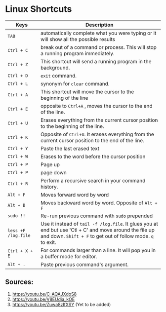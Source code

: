# Linux Shortcuts

| Keys      | Description |
| ----------- | ----------- |
| `TAB`      |  automatically complete what you were typing or it will show all the possible results       |
| `Ctrl + C`   | break out of a command or process. This will stop a running program immediately.        |
| `Ctrl + Z`      | This shortcut will send a running program in the background.       |
| `Ctrl + D`   | `exit` command.        |
| `Ctrl + L`      | synonym for `clear` command.       |
| `Ctrl + A`   | This shortcut will move the cursor to the beginning of the line        |
| `Ctrl + E`      | opposite to `Ctrl+A` , moves the cursor to the end of the line.        |
| `Ctrl + U`   | Erases everything from the current cursor position to the beginning of the line.        |
| `Ctrl + K` | Opposite of `Ctrl+U`. It erases everything from the current cursor position to the end of the line.       |
| `Ctrl + Y`   | Paste the last erased text        |
| `Ctrl + W`      | Erases to the word before the cursor position       |
| `Ctrl + P`   | Page up        |
| `Ctrl + P`      | page down       |
| `Ctrl + R`   | Perform a recursive search in your command history.  |
| `Alt + F`      | Moves forward word by word       |
| `Alt + B`   |  Moves backward word by word. Opposite of `Alt + F`      |
| `sudo !!`      | Re-run previous command with `sudo` prepended       |
| `less +F /log.file`   | Use it instead of `tail -f /log.file`. It glues you at end but use 'Ctl + C' and move around the file up and down. `Shift + F` to get out of follow mode. `q` to exit.   |
| `Ctrl + X + E`      | For commands larger than a line. It will pop you in a buffer mode for editor.        |
| `Alt + .`   |  Paste previous command's argument.        |


## Sources:

1. https://youtu.be/C-AQAJXdoS8
2. https://youtu.be/V8EUdia_kOE
3. https://youtu.be/Zuwa8zlfXSY (Yet to be added)
